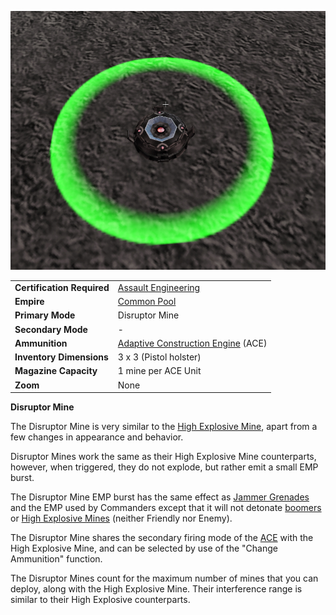 ![](../images/DisruptorMine.jpg "DisruptorMine.jpg")

|                            |                                                                       |
| -------------------------- | --------------------------------------------------------------------- |
| **Certification Required** | [Assault Engineering](../certifications/Assault_Engineering.md)       |
| **Empire**                 | [Common Pool](../terminology/Common_Pool.md)                          |
| **Primary Mode**           | Disruptor Mine                                                        |
| **Secondary Mode**         | \-                                                                    |
| **Ammunition**             | [Adaptive Construction Engine](Adaptive_Construction_Engine.md) (ACE) |
| **Inventory Dimensions**   | 3 x 3 (Pistol holster)                                                |
| **Magazine Capacity**      | 1 mine per ACE Unit                                                   |
| **Zoom**                   | None                                                                  |

**Disruptor Mine**

The Disruptor Mine is very similar to the
[High Explosive Mine](Adaptive_Construction_Engine.md#high-explosive-mine),
apart from a few changes in appearance and behavior.

Disruptor Mines work the same as their High Explosive Mine counterparts,
however, when triggered, they do not explode, but rather emit a small EMP burst.

The Disruptor Mine EMP burst has the same effect as
[Jammer Grenades](Jammer_Grenade.md) and the EMP used by Commanders except that
it will not detonate [boomers](Adaptive_Construction_Engine.md#remote-detonated-charge-boomer) or
[High Explosive Mines](Adaptive_Construction_Engine.md#high-explosive-mine)
(neither Friendly nor Enemy).

The Disruptor Mine shares the secondary firing mode of the
[ACE](Adaptive_Construction_Engine.md) with the High Explosive Mine, and can be
selected by use of the "Change Ammunition" function.

The Disruptor Mines count for the maximum number of mines that you can deploy,
along with the High Explosive Mine. Their interference range is similar to their
High Explosive counterparts.

<!--[Category:Weapons](Category:Weapons.md)-->
